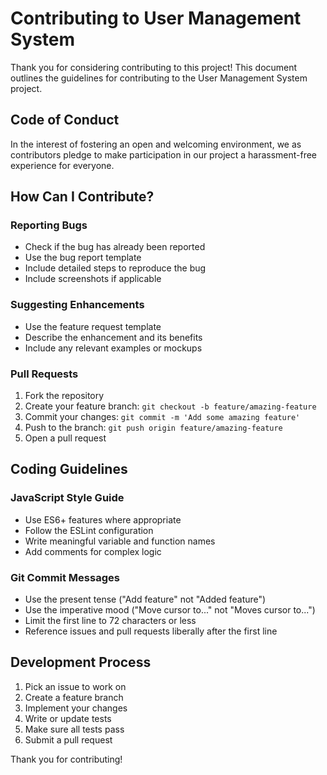 # Contributing to User Management System

Thank you for considering contributing to this project! This document outlines the guidelines for contributing to the User Management System project.

## Code of Conduct

In the interest of fostering an open and welcoming environment, we as contributors pledge to make participation in our project a harassment-free experience for everyone.

## How Can I Contribute?

### Reporting Bugs

- Check if the bug has already been reported
- Use the bug report template
- Include detailed steps to reproduce the bug
- Include screenshots if applicable

### Suggesting Enhancements

- Use the feature request template
- Describe the enhancement and its benefits
- Include any relevant examples or mockups

### Pull Requests

1. Fork the repository
2. Create your feature branch: `git checkout -b feature/amazing-feature`
3. Commit your changes: `git commit -m 'Add some amazing feature'`
4. Push to the branch: `git push origin feature/amazing-feature`
5. Open a pull request

## Coding Guidelines

### JavaScript Style Guide

- Use ES6+ features where appropriate
- Follow the ESLint configuration
- Write meaningful variable and function names
- Add comments for complex logic

### Git Commit Messages

- Use the present tense ("Add feature" not "Added feature")
- Use the imperative mood ("Move cursor to..." not "Moves cursor to...")
- Limit the first line to 72 characters or less
- Reference issues and pull requests liberally after the first line

## Development Process

1. Pick an issue to work on
2. Create a feature branch
3. Implement your changes
4. Write or update tests
5. Make sure all tests pass
6. Submit a pull request

Thank you for contributing!
